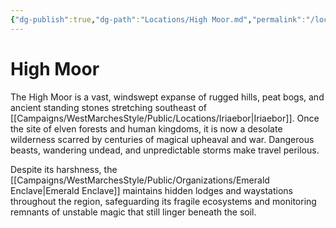 ```yaml
---
{"dg-publish":true,"dg-path":"Locations/High Moor.md","permalink":"/locations/high-moor/","tags":["location","hills"],"dgShowFileTree":true}
---
```


# **High Moor**

The High Moor is a vast, windswept expanse of rugged hills, peat bogs, and ancient standing stones stretching southeast of [[Campaigns/WestMarchesStyle/Public/Locations/Iriaebor\|Iriaebor]]. Once the site of elven forests and human kingdoms, it is now a desolate wilderness scarred by centuries of magical upheaval and war. Dangerous beasts, wandering undead, and unpredictable storms make travel perilous.

Despite its harshness, the [[Campaigns/WestMarchesStyle/Public/Organizations/Emerald Enclave\|Emerald Enclave]] maintains hidden lodges and waystations throughout the region, safeguarding its fragile ecosystems and monitoring remnants of unstable magic that still linger beneath the soil.